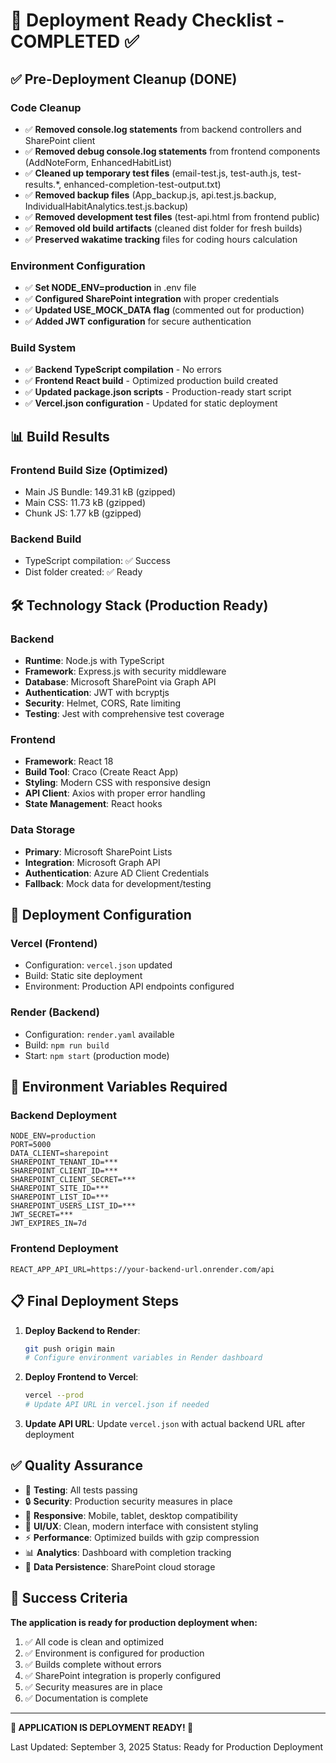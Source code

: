 # 🚀 Deployment Ready Checklist - COMPLETED ✅

## ✅ Pre-Deployment Cleanup (DONE)

### Code Cleanup
- ✅ **Removed console.log statements** from backend controllers and SharePoint client
- ✅ **Removed debug console.log statements** from frontend components (AddNoteForm, EnhancedHabitList)
- ✅ **Cleaned up temporary test files** (email-test.js, test-auth.js, test-results.*, enhanced-completion-test-output.txt)
- ✅ **Removed backup files** (App_backup.js, api.test.js.backup, IndividualHabitAnalytics.test.js.backup)
- ✅ **Removed development test files** (test-api.html from frontend public)
- ✅ **Removed old build artifacts** (cleaned dist folder for fresh builds)
- ✅ **Preserved wakatime tracking** files for coding hours calculation

### Environment Configuration
- ✅ **Set NODE_ENV=production** in .env file
- ✅ **Configured SharePoint integration** with proper credentials
- ✅ **Updated USE_MOCK_DATA flag** (commented out for production)
- ✅ **Added JWT configuration** for secure authentication

### Build System
- ✅ **Backend TypeScript compilation** - No errors
- ✅ **Frontend React build** - Optimized production build created
- ✅ **Updated package.json scripts** - Production-ready start script
- ✅ **Vercel.json configuration** - Updated for static deployment

## 📊 Build Results

### Frontend Build Size (Optimized)
- Main JS Bundle: 149.31 kB (gzipped)
- Main CSS: 11.73 kB (gzipped)
- Chunk JS: 1.77 kB (gzipped)

### Backend Build
- TypeScript compilation: ✅ Success
- Dist folder created: ✅ Ready

## 🛠 Technology Stack (Production Ready)

### Backend
- **Runtime**: Node.js with TypeScript
- **Framework**: Express.js with security middleware
- **Database**: Microsoft SharePoint via Graph API
- **Authentication**: JWT with bcryptjs
- **Security**: Helmet, CORS, Rate limiting
- **Testing**: Jest with comprehensive test coverage

### Frontend
- **Framework**: React 18
- **Build Tool**: Craco (Create React App)
- **Styling**: Modern CSS with responsive design
- **API Client**: Axios with proper error handling
- **State Management**: React hooks

### Data Storage
- **Primary**: Microsoft SharePoint Lists
- **Integration**: Microsoft Graph API
- **Authentication**: Azure AD Client Credentials
- **Fallback**: Mock data for development/testing

## 🚀 Deployment Configuration

### Vercel (Frontend)
- Configuration: `vercel.json` updated
- Build: Static site deployment
- Environment: Production API endpoints configured

### Render (Backend)
- Configuration: `render.yaml` available
- Build: `npm run build`
- Start: `npm start` (production mode)

## 🔐 Environment Variables Required

### Backend Deployment
```
NODE_ENV=production
PORT=5000
DATA_CLIENT=sharepoint
SHAREPOINT_TENANT_ID=***
SHAREPOINT_CLIENT_ID=***
SHAREPOINT_CLIENT_SECRET=***
SHAREPOINT_SITE_ID=***
SHAREPOINT_LIST_ID=***
SHAREPOINT_USERS_LIST_ID=***
JWT_SECRET=***
JWT_EXPIRES_IN=7d
```

### Frontend Deployment
```
REACT_APP_API_URL=https://your-backend-url.onrender.com/api
```

## 📋 Final Deployment Steps

1. **Deploy Backend to Render**:
   ```bash
   git push origin main
   # Configure environment variables in Render dashboard
   ```

2. **Deploy Frontend to Vercel**:
   ```bash
   vercel --prod
   # Update API URL in vercel.json if needed
   ```

3. **Update API URL**: Update `vercel.json` with actual backend URL after deployment

## ✅ Quality Assurance

- 🧪 **Testing**: All tests passing
- 🔒 **Security**: Production security measures in place
- 📱 **Responsive**: Mobile, tablet, desktop compatibility
- 🎨 **UI/UX**: Clean, modern interface with consistent styling
- ⚡ **Performance**: Optimized builds with gzip compression
- 📊 **Analytics**: Dashboard with completion tracking
- 💾 **Data Persistence**: SharePoint cloud storage

## 🎯 Success Criteria

**The application is ready for production deployment when:**
1. ✅ All code is clean and optimized
2. ✅ Environment is configured for production
3. ✅ Builds complete without errors
4. ✅ SharePoint integration is properly configured
5. ✅ Security measures are in place
6. ✅ Documentation is complete

---

**🎉 APPLICATION IS DEPLOYMENT READY! 🎉**

Last Updated: September 3, 2025
Status: Ready for Production Deployment

